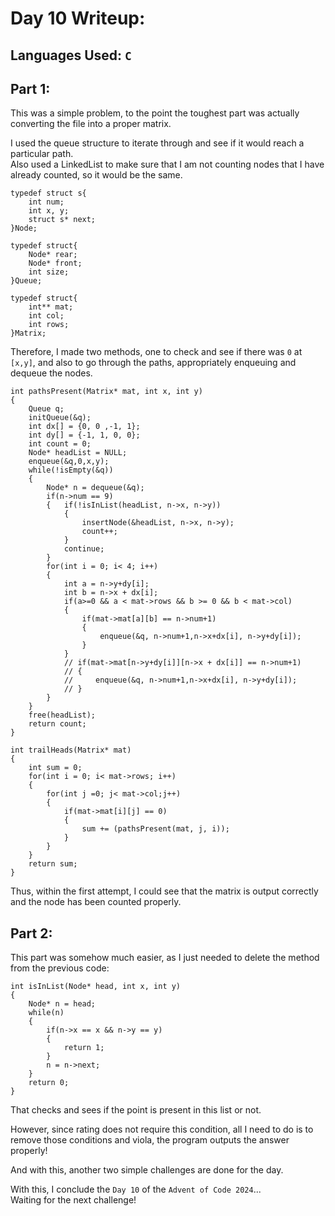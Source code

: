 # Day 10 Writeup:
## Languages Used: `C`
## Part 1:
This was a simple problem, to the point the toughest part was actually converting the file into a proper matrix.

I used the queue structure to iterate through and see if it would reach a particular path.<br>
Also used a LinkedList to make sure that I am not counting nodes that I have already counted, so it would be the same.
```
typedef struct s{
    int num;
    int x, y;
    struct s* next;
}Node;

typedef struct{
    Node* rear;
    Node* front;
    int size;
}Queue;

typedef struct{
    int** mat;
    int col;
    int rows;
}Matrix;
```
Therefore, I made two methods, one to check and see if there was `0` at `[x,y]`, and also to  go through the paths, appropriately enqueuing and dequeue the nodes.

```
int pathsPresent(Matrix* mat, int x, int y)
{
    Queue q;
    initQueue(&q);
    int dx[] = {0, 0 ,-1, 1};
    int dy[] = {-1, 1, 0, 0};
    int count = 0;
    Node* headList = NULL;
    enqueue(&q,0,x,y);
    while(!isEmpty(&q))
    {
        Node* n = dequeue(&q);
        if(n->num == 9)
        {   if(!isInList(headList, n->x, n->y))
            {
                insertNode(&headList, n->x, n->y);
                count++;
            }
            continue;
        }
        for(int i = 0; i< 4; i++)
        {
            int a = n->y+dy[i];
            int b = n->x + dx[i];
            if(a>=0 && a < mat->rows && b >= 0 && b < mat->col)
            {
                if(mat->mat[a][b] == n->num+1)
                {
                    enqueue(&q, n->num+1,n->x+dx[i], n->y+dy[i]);
                }
            }
            // if(mat->mat[n->y+dy[i]][n->x + dx[i]] == n->num+1)
            // {
            //     enqueue(&q, n->num+1,n->x+dx[i], n->y+dy[i]);
            // }
        }
    }
    free(headList);
    return count;
}
```
```
int trailHeads(Matrix* mat)
{
    int sum = 0;
    for(int i = 0; i< mat->rows; i++)
    {
        for(int j =0; j< mat->col;j++)
        {
            if(mat->mat[i][j] == 0)
            {
                sum += (pathsPresent(mat, j, i));
            }
        }
    }
    return sum;
}
```
Thus, within the first attempt, I could see that the matrix is output correctly and the node has been counted properly.

## Part 2:
This part was somehow much easier, as I just needed to delete the method from the previous code:
```
int isInList(Node* head, int x, int y)
{
    Node* n = head;
    while(n)
    {
        if(n->x == x && n->y == y)
        {
            return 1;
        }
        n = n->next;
    }
    return 0;
}
```
That checks and sees if the point is present in this list or not.

However, since rating does not require this condition, all I need to do is to remove those conditions and viola, the program outputs the answer properly!

And with this, another two simple challenges are done for the day.

With this, I conclude the `Day 10` of the `Advent of Code 2024`...<br>
Waiting for the next challenge!